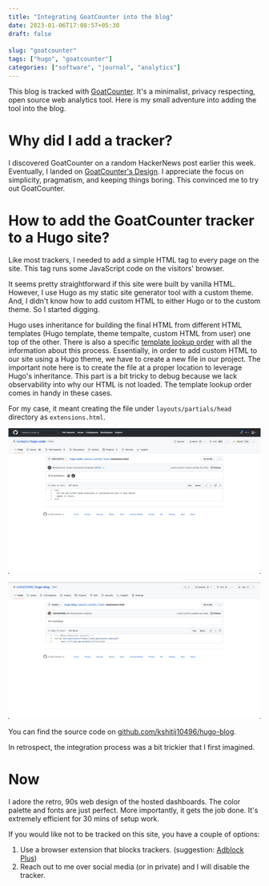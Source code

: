```yaml
---
title: "Integrating GoatCounter into the blog"
date: 2023-01-06T17:08:57+05:30
draft: false

slug: "goatcounter" 
tags: ["hugo", "goatcounter"]
categories: ["software", "journal", "analytics"]
---
```


This blog is tracked with [GoatCounter](https://www.goatcounter.com/). It's a minimalist, privacy respecting, open source web analytics tool.
Here is my small adventure into adding the tool into the blog.

# Why did I add a tracker?

I discovered GoatCounter on a random HackerNews post earlier this week.
Eventually, I landed on [GoatCounter's Design](https://www.goatcounter.com/design).
I appreciate the focus on simplicity, pragmatism, and keeping things boring.
This convinced me to try out GoatCounter.

# How to add the GoatCounter tracker to a Hugo site?

Like most trackers, I needed to add a simple HTML tag to every page on the site.
This tag runs some JavaScript code on the visitors' browser.

It seems pretty straightforward if this site were built by vanilla HTML.
However, I use Hugo as my static site generator tool with a custom theme.
And, I didn't know how to add custom HTML to either Hugo or to the custom theme.
So I started digging.

Hugo uses inheritance for building the final HTML from different HTML templates (Hugo template, theme tempalte, custom HTML from user) one top of the other.
There is also a specific [template lookup order](https://gohugo.io/templates/lookup-order/) with all the information about this process.
Essentially, in order to add custom HTML to our site using a Hugo theme, we have to create a new file in our project. 
The important note here is to create the file at a proper location to leverage Hugo's inheritance.
This part is a bit tricky to debug because we lack observability into why our HTML is not loaded.
The template lookup order comes in handy in these cases.

For my case, it meant creating the file under `layouts/partials/head` directory as `extensions.html`. 

![Coder theme on Hugo](coder.png 'Coder theme on Hugo')

![Updated my blog with custom HTML](blog.png 'Updated blog with GoatCounter tag')

You can find the source code on [github.com/kshitij10496/hugo-blog](https://github.com/kshitij10496/hugo-blog/blob/25d5e4393db48d6432aed970882c6c48bc10b27b/layouts/partials/head/extensions.html).

In retrospect, the integration process was a bit trickier that I first imagined.

# Now

I adore the retro, 90s web design of the hosted dashboards.
The color palette and fonts are just perfect.
More importantly, it gets the job done.
It's extremely efficient for 30 mins of setup work.

If you would like not to be tracked on this site, you have a couple of options:
1. Use a browser extension that blocks trackers. (suggestion: [Adblock Plus](https://adblockplus.org/))
2. Reach out to me over social media (or in private) and I will disable the tracker.
